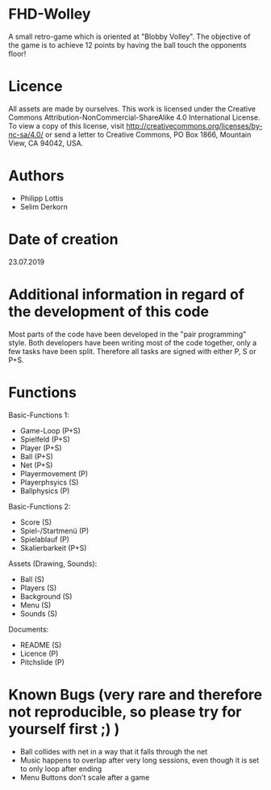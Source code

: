 # FHD-Wolley
A small retro-game which is oriented at "Blobby Volley".
The objective of the game is to achieve 12 points by having the ball touch the opponents floor!

# Licence
All assets are made by ourselves.
This work is licensed under the Creative Commons Attribution-NonCommercial-ShareAlike 4.0 International License. 
To view a copy of this license, visit http://creativecommons.org/licenses/by-nc-sa/4.0/ or send a letter to 
Creative Commons, PO Box 1866, Mountain View, CA 94042, USA.

# Authors
- Philipp Lottis
- Selim Derkorn

# Date of creation
23.07.2019

# Additional information in regard of the development of this code
Most parts of the code have been developed in the "pair programming" style. Both developers have been writing most of the code together, only a few tasks have been split.
Therefore all tasks are signed with either P, S or P+S.

# Functions
Basic-Functions 1: 
- Game-Loop (P+S)
- Spielfeld (P+S)
- Player (P+S)
- Ball (P+S)
- Net (P+S)
- Playermovement (P)
- Playerphsyics (S)
- Ballphysics (P)

Basic-Functions 2:
- Score (S)
- Spiel-/Startmenü (P)
- Spielablauf  (P)
- Skalierbarkeit (P+S)

Assets (Drawing, Sounds):
- Ball (S)
- Players (S)
- Background (S)
- Menu (S)
- Sounds (S)

Documents:
- README (S)
- Licence  (P)
- Pitchslide (P)

# Known Bugs (very rare and therefore not reproducible, so please try for yourself first ;) )
- Ball collides with net in a way that it falls through the net
- Music happens to overlap after very long sessions, even though it is set to only loop after ending
- Menu Buttons don't scale after a game 